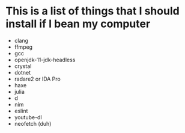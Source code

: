 # This is a list of things that I should install if I bean my computer

- clang
- ffmpeg
- gcc
- openjdk-11-jdk-headless
- crystal
- dotnet
- radare2 or IDA Pro
- haxe
- julia
- d
- nim
- eslint
- youtube-dl
- neofetch (duh)
